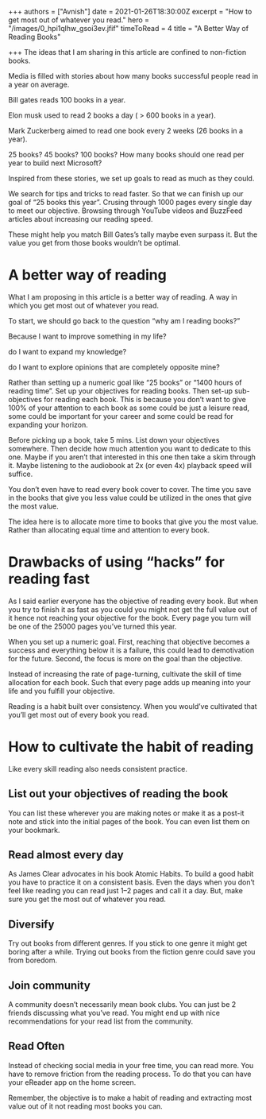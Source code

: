 +++
authors = ["Avnish"]
date = 2021-01-26T18:30:00Z
excerpt = "How to get most out of whatever you read."
hero = "/images/0_hpi1qlhw_gsoi3ev.jfif"
timeToRead = 4
title = "A Better Way of Reading Books"

+++
The ideas that I am sharing in this article are confined to non-fiction books.

Media is filled with stories about how many books successful people read in a year on average.

Bill gates reads 100 books in a year.

Elon musk used to read 2 books a day ( > 600 books in a year).

Mark Zuckerberg aimed to read one book every 2 weeks (26 books in a year).

25 books? 45 books? 100 books? How many books should one read per year to build next Microsoft?

Inspired from these stories, we set up goals to read as much as they could.

We search for tips and tricks to read faster. So that we can finish up our goal of “25 books this year”. Crusing through 1000 pages every single day to meet our objective. Browsing through YouTube videos and BuzzFeed articles about increasing our reading speed.

These might help you match Bill Gates’s tally maybe even surpass it. But the value you get from those books wouldn’t be optimal.

# A better way of reading

What I am proposing in this article is a better way of reading. A way in which you get most out of whatever you read.

To start, we should go back to the question “why am I reading books?”

Because I want to improve something in my life?

do I want to expand my knowledge?

do I want to explore opinions that are completely opposite mine?

Rather than setting up a numeric goal like “25 books” or “1400 hours of reading time”. Set up your objectives for reading books. Then set-up sub-objectives for reading each book. This is because you don’t want to give 100% of your attention to each book as some could be just a leisure read, some could be important for your career and some could be read for expanding your horizon.

Before picking up a book, take 5 mins. List down your objectives somewhere. Then decide how much attention you want to dedicate to this one. Maybe if you aren’t that interested in this one then take a skim through it. Maybe listening to the audiobook at 2x (or even 4x) playback speed will suffice.

You don’t even have to read every book cover to cover. The time you save in the books that give you less value could be utilized in the ones that give the most value.

The idea here is to allocate more time to books that give you the most value. Rather than allocating equal time and attention to every book.

# Drawbacks of using “hacks” for reading fast

As I said earlier everyone has the objective of reading every book. But when you try to finish it as fast as you could you might not get the full value out of it hence not reaching your objective for the book. Every page you turn will be one of the 25000 pages you’ve turned this year.

When you set up a numeric goal. First, reaching that objective becomes a success and everything below it is a failure, this could lead to demotivation for the future. Second, the focus is more on the goal than the objective.

Instead of increasing the rate of page-turning, cultivate the skill of time allocation for each book. Such that every page adds up meaning into your life and you fulfill your objective.

Reading is a habit built over consistency. When you would’ve cultivated that you’ll get most out of every book you read.

# How to cultivate the habit of reading

Like every skill reading also needs consistent practice.

## **List out your objectives of reading the book**

You can list these wherever you are making notes or make it as a post-it note and stick into the initial pages of the book. You can even list them on your bookmark.

## **Read almost every day**

As James Clear advocates in his book Atomic Habits. To build a good habit you have to practice it on a consistent basis. Even the days when you don’t feel like reading you can read just 1–2 pages and call it a day. But, make sure you get the most out of whatever you read.

## **Diversify**

Try out books from different genres. If you stick to one genre it might get boring after a while. Trying out books from the fiction genre could save you from boredom.

## **Join community**

A community doesn’t necessarily mean book clubs. You can just be 2 friends discussing what you’ve read. You might end up with nice recommendations for your read list from the community.

## **Read Often**

Instead of checking social media in your free time, you can read more. You have to remove friction from the reading process. To do that you can have your eReader app on the home screen.

Remember, the objective is to make a habit of reading and extracting most value out of it not reading most books you can.